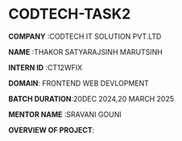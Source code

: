 # CODTECH-TASK2
**COMPANY** :CODTECH IT SOLUTION PVT.LTD

**NAME**  :THAKOR SATYARAJSINH MARUTSINH

**INTERN ID** :CT12WFIX

**DOMAIN**: FRONTEND WEB DEVLOPMENT

**BATCH DURATION**:20DEC 2024,20 MARCH 2025

**MENTOR NAME** :SRAVANI GOUNI

**OVERVIEW OF PROJECT**:


